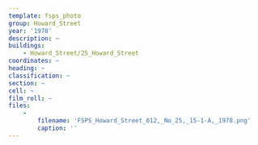 ```yaml
---
template: fsps_photo
group: Howard_Street
year: '1978'
description: ~
buildings:
    - Howard_Street/25_Howard_Street
coordinates: ~
heading: ~
classification: ~
section: ~
cell: ~
film_roll: ~
files:
    -
        filename: 'FSPS_Howard_Street_012,_No_25,_15-1-A,_1978.png'
        caption: ''
---
```

